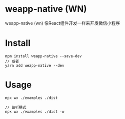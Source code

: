 # weapp-native **(WN)**

weapp-native (wn) 像React组件开发一样来开发微信小程序

# Install

```
npm install weapp-native --save-dev
// 或者
yarn add weapp-native --dev
```

# Usage

```
npx wx ./examples ./dist

// 监听模式
npx wx ./examples ./dist -w
```
